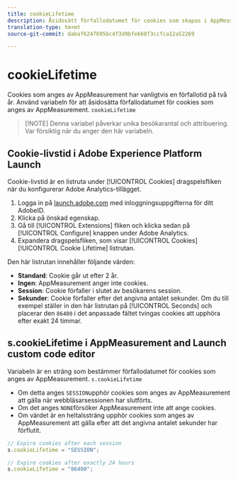 ```yaml
---
title: cookieLifetime
description: Åsidosätt förfallodatumet för cookies som skapas i AppMeasurement.
translation-type: tm+mt
source-git-commit: dabaf6247695bc4f3d9bfe668f3ccfca12a52269

---
```



# cookieLifetime

Cookies som anges av AppMeasurement har vanligtvis en förfallotid på två år. Använd variabeln för att åsidosätta förfallodatumet för cookies som anges av AppMeasurement. `cookieLifetime`

>[!NOTE] Denna variabel påverkar unika besökarantal och attribuering. Var försiktig när du anger den här variabeln.

## Cookie-livstid i Adobe Experience Platform Launch

Cookie-livstid är en listruta under [!UICONTROL Cookies] dragspelsfliken när du konfigurerar Adobe Analytics-tillägget.

1. Logga in på [launch.adobe.com](https://launch.adobe.com) med inloggningsuppgifterna för ditt AdobeID.
2. Klicka på önskad egenskap.
3. Gå till [!UICONTROL Extensions] fliken och klicka sedan på [!UICONTROL Configure] knappen under Adobe Analytics.
4. Expandera dragspelsfliken, som visar [!UICONTROL Cookies] [!UICONTROL Cookie Lifetime] listrutan.

Den här listrutan innehåller följande värden:

* **Standard**: Cookie går ut efter 2 år.
* **Ingen**: AppMeasurement anger inte cookies.
* **Session**: Cookie förfaller i slutet av besökarens session.
* **Sekunder**: Cookie förfaller efter det angivna antalet sekunder. Om du till exempel ställer in den här listrutan på [!UICONTROL Seconds] och placerar den `86400` i det anpassade fältet tvingas cookies att upphöra efter exakt 24 timmar.

## s.cookieLifetime i AppMeasurement and Launch custom code editor

Variabeln är en sträng som bestämmer förfallodatumet för cookies som anges av AppMeasurement. `s.cookieLifetime`

* Om detta anges `SESSION`upphör cookies som anges av AppMeasurement att gälla när webbläsarsessionen har slutförts.
* Om det anges `NONE`försöker AppMeasurement inte att ange cookies.
* Om värdet är en heltalssträng upphör cookies som anges av AppMeasurement att gälla efter att det angivna antalet sekunder har förflutit.

```js
// Expire cookies after each session
s.cookieLifetime = "SESSION";

// Expire cookies after exactly 24 hours
s.cookieLifetime = "86400";


